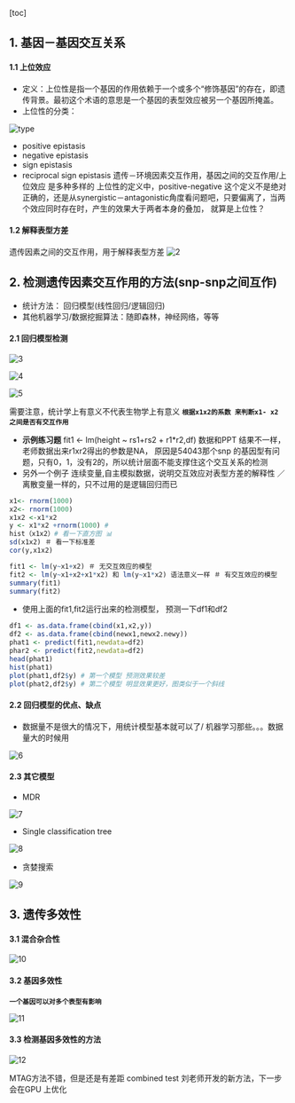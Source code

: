 [toc]

## 1. 基因－基因交互关系
#### 1.1 上位效应
+ 定义：上位性是指一个基因的作用依赖于一个或多个“修饰基因”的存在，即遗传背景。最初这个术语的意思是一个基因的表型效应被另一个基因所掩盖。
+ 上位性的分类：

![type](https://github.com/Candlelight-XYJ/Bioinformatics-Project/blob/master/Project1_R%E8%AF%AD%E8%A8%80%E4%BA%BA%E7%BE%A4%E9%98%9F%E5%88%97%E6%95%B0%E6%8D%AE%E5%88%86%E6%9E%90/part5_Interaction%20Analysis/pic/1.jpg)

  + positive epistasis
  + negative epistasis
  + sign epistasis
  + reciprocal sign epistasis
遗传－环境因素交互作用，基因之间的交互作用/上位效应 是多种多样的
上位性的定义中，positive-negative 这个定义不是绝对正确的，还是从synergistic－antagonistic角度看问题吧，只要偏离了，当两个效应同时存在时，产生的效果大于两者本身的叠加， 就算是上位性？

#### 1.2 解释表型方差
遗传因素之间的交互作用，用于解释表型方差
![2](https://github.com/Candlelight-XYJ/Bioinformatics-Project/blob/master/Project1_R%E8%AF%AD%E8%A8%80%E4%BA%BA%E7%BE%A4%E9%98%9F%E5%88%97%E6%95%B0%E6%8D%AE%E5%88%86%E6%9E%90/part5_Interaction%20Analysis/pic/2.png)


## 2. 检测遗传因素交互作用的方法(snp-snp之间互作)
+ 统计方法： 回归模型(线性回归/逻辑回归)
+ 其他机器学习/数据挖掘算法：随即森林，神经网络，等等

#### 2.1 回归模型检测
![3](https://github.com/Candlelight-XYJ/Bioinformatics-Project/blob/master/Project1_R%E8%AF%AD%E8%A8%80%E4%BA%BA%E7%BE%A4%E9%98%9F%E5%88%97%E6%95%B0%E6%8D%AE%E5%88%86%E6%9E%90/part5_Interaction%20Analysis/pic/3.png)

![4](https://github.com/Candlelight-XYJ/Bioinformatics-Project/blob/master/Project1_R%E8%AF%AD%E8%A8%80%E4%BA%BA%E7%BE%A4%E9%98%9F%E5%88%97%E6%95%B0%E6%8D%AE%E5%88%86%E6%9E%90/part5_Interaction%20Analysis/pic/4.png)

![5](https://github.com/Candlelight-XYJ/Bioinformatics-Project/blob/master/Project1_R%E8%AF%AD%E8%A8%80%E4%BA%BA%E7%BE%A4%E9%98%9F%E5%88%97%E6%95%B0%E6%8D%AE%E5%88%86%E6%9E%90/part5_Interaction%20Analysis/pic/5.png)


需要注意，统计学上有意义不代表生物学上有意义
**`根据x1x2的系数 来判断x1- x2 之间是否有交互作用`**
+ **示例练习题**
fit1 <- lm(height ~ rs1+rs2 + r1*r2,df)
数据和PPT 结果不一样，老师数据出来r1xr2得出的参数是NA， 原因是54043那个snp 的基因型有问题，只有0，1，没有2的，所以统计层面不能支撑住这个交互关系的检测
+ 另外一个例子 连续变量,自主模拟数据，说明交互效应对表型方差的解释性 ／ 离散变量一样的，只不过用的是逻辑回归而已
```r
x1<- rnorm(1000)
x2<- rnorm(1000)
x1x2 <-x1*x2
y <- x1*x2 +rnorm(1000) # 
hist（x1x2）# 看一下直方图 📊
sd(x1x2) ＃ 看一下标准差
cor(y,x1x2) 

fit1 <- lm(y~x1+x2) ＃ 无交互效应的模型
fit2 <- lm(y~x1+x2+x1*x2) 和 lm(y~x1*x2) 语法意义一样 ＃ 有交互效应的模型
summary(fit1)
summary(fit2)
```

+ 使用上面的fit1,fit2运行出来的检测模型， 预测一下df1和df2
```r
df1 <- as.data.frame(cbind(x1,x2,y))
df2 <- as.data.frame(cbind(newx1,newx2.newy))
phat1 <- predict(fit1,newdata=df2)
phar2 <- predict(fit2,newdata=df2)
head(phat1)
hist(phat1)
plot(phat1,df2$y) # 第一个模型 预测效果较差
plot(phat2,df2$y) # 第二个模型 明显效果更好，图类似于一个斜线
```
#### 2.2 回归模型的优点、缺点
+ 数据量不是很大的情况下，用统计模型基本就可以了/ 机器学习那些。。。数据量大的时候用

![6](https://github.com/Candlelight-XYJ/Bioinformatics-Project/blob/master/Project1_R%E8%AF%AD%E8%A8%80%E4%BA%BA%E7%BE%A4%E9%98%9F%E5%88%97%E6%95%B0%E6%8D%AE%E5%88%86%E6%9E%90/part5_Interaction%20Analysis/pic/6.png)


#### 2.3 其它模型
+ MDR

![7](https://github.com/Candlelight-XYJ/Bioinformatics-Project/blob/master/Project1_R%E8%AF%AD%E8%A8%80%E4%BA%BA%E7%BE%A4%E9%98%9F%E5%88%97%E6%95%B0%E6%8D%AE%E5%88%86%E6%9E%90/part5_Interaction%20Analysis/pic/7.png)


+ Single classification tree

![8](https://github.com/Candlelight-XYJ/Bioinformatics-Project/blob/master/Project1_R%E8%AF%AD%E8%A8%80%E4%BA%BA%E7%BE%A4%E9%98%9F%E5%88%97%E6%95%B0%E6%8D%AE%E5%88%86%E6%9E%90/part5_Interaction%20Analysis/pic/8.png)


+ 贪婪搜索

![9](https://github.com/Candlelight-XYJ/Bioinformatics-Project/blob/master/Project1_R%E8%AF%AD%E8%A8%80%E4%BA%BA%E7%BE%A4%E9%98%9F%E5%88%97%E6%95%B0%E6%8D%AE%E5%88%86%E6%9E%90/part5_Interaction%20Analysis/pic/9.png)


## 3. 遗传多效性

#### 3.1 混合杂合性

![10](https://github.com/Candlelight-XYJ/Bioinformatics-Project/blob/master/Project1_R%E8%AF%AD%E8%A8%80%E4%BA%BA%E7%BE%A4%E9%98%9F%E5%88%97%E6%95%B0%E6%8D%AE%E5%88%86%E6%9E%90/part5_Interaction%20Analysis/pic/10.png)


#### 3.2 基因多效性
**`一个基因可以对多个表型有影响`**

![11](https://github.com/Candlelight-XYJ/Bioinformatics-Project/blob/master/Project1_R%E8%AF%AD%E8%A8%80%E4%BA%BA%E7%BE%A4%E9%98%9F%E5%88%97%E6%95%B0%E6%8D%AE%E5%88%86%E6%9E%90/part5_Interaction%20Analysis/pic/11.png)

#### 3.3 检测基因多效性的方法

![12](https://github.com/Candlelight-XYJ/Bioinformatics-Project/blob/master/Project1_R%E8%AF%AD%E8%A8%80%E4%BA%BA%E7%BE%A4%E9%98%9F%E5%88%97%E6%95%B0%E6%8D%AE%E5%88%86%E6%9E%90/part5_Interaction%20Analysis/pic/12.png)

MTAG方法不错，但是还是有差距
combined test 刘老师开发的新方法，下一步会在GPU 上优化


